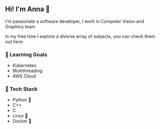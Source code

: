 ## Hi! I'm Anna 👋

I'm passionate a software developer, I work in Computer Vision and Graphics team 

In my free time I explore a diverse array of subjects, you can check them out here:

### 🌱 Learning Goals

- Kubernetes
- Multithreading
- AWS Cloud


### 🚀 Tech Stack

- Python 🐍 
- C++  
- C  
- Linux 🐧 
- Docker 🐳

